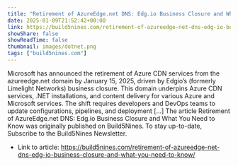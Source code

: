 ```yaml
---
title: "Retirement of AzureEdge.net DNS: Edg.io Business Closure and What You Need to Know"
date: 2025-01-09T21:52:42+00:00
link: https://build5nines.com/retirement-of-azureedge-net-dns-edg-io-business-closure-and-what-you-need-to-know/
showShare: false
showReadTime: false
thumbnail: images/dotnet.png
tags: ["build5nines.com"]
---
```

Microsoft has announced the retirement of Azure CDN services from the azureedge.net domain by January 15, 2025, driven by Edgio’s (formerly Limelight Networks) business closure. This domain underpins Azure CDN services, .NET installations, and content delivery for various Azure and Microsoft services. The shift requires developers and DevOps teams to update configurations, pipelines, and deployment […]
The article Retirement of AzureEdge.net DNS: Edg.io Business Closure and What You Need to Know was originally published on Build5Nines. To stay up-to-date, Subscribe to the Build5Nines Newsletter.

- Link to article: https://build5nines.com/retirement-of-azureedge-net-dns-edg-io-business-closure-and-what-you-need-to-know/